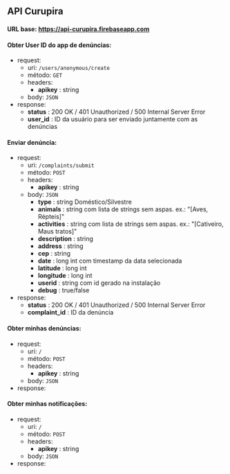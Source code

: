 ## API Curupira

#### URL base: https://api-curupira.firebaseapp.com

#### Obter User ID do app de denúncias:
- request:
  - uri: `/users/anonymous/create`
  - método: `GET`
  - headers: 
    - **apikey** : string
  - body: `JSON`
- response:
  - **status** : 200 OK / 401 Unauthorized / 500 Internal Server Error
  - **user_id** : ID da usuário para ser enviado juntamente com as denúncias

#### Enviar denúncia:
- request:
  - uri: `/complaints/submit`
  - método: `POST`
  - headers: 
    - **apikey** : string
  - body: `JSON`
    - **type** : string Doméstico/Silvestre
    - **animals** : string com lista de strings sem aspas. ex.: "[Aves, Répteis]"
    - **activities** : string com lista de strings sem aspas. ex.: "[Cativeiro, Maus tratos]"
    - **description** : string
    - **address** : string
    - **cep** : string
    - **date** : long int com timestamp da data selecionada
    - **latitude** : long int
    - **longitude** : long int
    - **userid** : string com id gerado na instalação
    - **debug** : true/false
- response:
  - **status** : 200 OK / 401 Unauthorized / 500 Internal Server Error
  - **complaint_id** : ID da denúncia
  
#### Obter minhas denúncias:
- request:
  - uri: `/`
  - método: `POST`
  - headers: 
    - **apikey** : string
  - body: `JSON`
- response:

#### Obter minhas notificações:
- request:
  - uri: `/`
  - método: `POST`
  - headers: 
    - **apikey** : string
  - body: `JSON`
- response:

